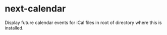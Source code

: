 # next-calendar
Display future calendar events for iCal files in root of directory where this is installed.
